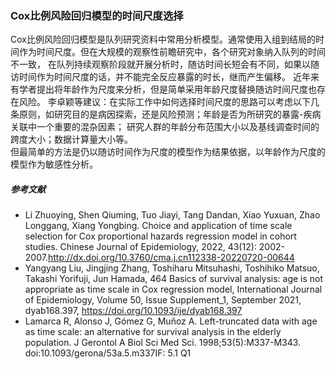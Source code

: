 ### Cox比例风险回归模型的时间尺度选择
Cox比例风险回归模型是队列研究资料中常用分析模型。通常使用入组到结局的时间作为时间尺度。但在大规模的观察性前瞻研究中，各个研究对象纳入队列的时间不一致，
在队列持续观察阶段就开展分析时，随访时间长短会有不同，如果以随访时间作为时间尺度的话，并不能完全反应暴露的时长，继而产生偏移。
近年来有学者提出将年龄作为尺度来分析，但是简单采用年龄尺度替换随访时间尺度也存在风险。
李卓颖等建议：在实际工作中如何选择时间尺度的思路可以考虑以下几条原则，如研究目的是病因探索，还是风险预测；年龄是否为所研究的暴露-疾病关联中一个重要的混杂因素；
研究人群的年龄分布范围大小以及基线调查时间的跨度大小；数据计算量大小等。  
但最简单的方法是仍以随访时间作为尺度的模型作为结果依据，以年龄作为尺度的模型作为敏感性分析。

##### 参考文献
- Li Zhuoying, Shen Qiuming, Tuo Jiayi, Tang Dandan, Xiao Yuxuan, Zhao Longgang, Xiang Yongbing. Choice and application of time scale selection for Cox proportional hazards regression model in cohort studies. Chinese Journal of Epidemiology, 2022, 43(12): 2002-2007.http://dx.doi.org/10.3760/cma.j.cn112338-20220720-00644
- Yangyang Liu, Jingjing Zhang, Toshiharu Mitsuhashi, Toshihiko Matsuo, Takashi Yorifuji, Jun Hamada, 464 Basics of survival analysis: age is not appropriate as time scale in Cox regression model, International Journal of Epidemiology, Volume 50, Issue Supplement_1, September 2021, dyab168.397, https://doi.org/10.1093/ije/dyab168.397
- Lamarca R, Alonso J, Gómez G, Muñoz A. Left-truncated data with age as time scale: an alternative for survival analysis in the elderly population. J Gerontol A Biol Sci Med Sci. 1998;53(5):M337-M343. doi:10.1093/gerona/53a.5.m337IF: 5.1 Q1
